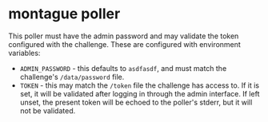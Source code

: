 # montague poller

This poller must have the admin password and may validate the token configured
with the challenge. These are configured with environment variables:

* `ADMIN_PASSWORD` - this defaults to `asdfasdf`, and must match the challenge's
  `/data/password` file.
* `TOKEN` - this may match the `/token` file the challenge has access to. If it
  is set, it will be validated after logging in through the admin interface. If
  left unset, the present token will be echoed to the poller's stderr, but it
  will not be validated.
